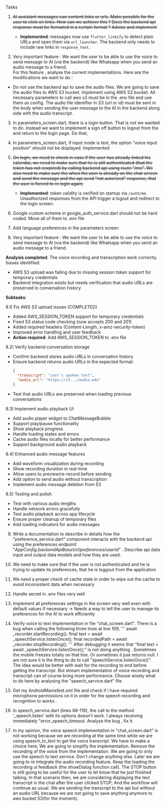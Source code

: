 Tasks

1) ~~AI assistant messages can content links or urls. Make possible for the user to click on links. How can we achieve this  ? Does the backend api response must be formated in a certain format ? Advise and implement~~
   - **Implemented**: messages now use `flutter_linkify` to detect plain URLs and open them via `url_launcher`. The backend only needs to include raw links in `response_text`.

2) Very important feature : We want the user to be able to use the voice to send message to AI (via the backend) like Whatsapp when you send an audio message to a friend.  
For this feature , analyse the current implementations. Here are the modifications we want to do : 
- Do not use the backend api to save the audio files. We are going to save the audio files to AWS S3 bucket. Implement using AWS S3 bucket. All necessary parameters to call aws s3 must be in the .env file and use them as config.
The audio file  identifier in S3 (url or id) must be sent in the body when sending the user message to the AI in the backend along side with the audio transcript. 

3) In parameters_screen.dart, there is a login button. That is not we wanted to do. Instead we want to implement a sign off button to logout from the and return to the login page. Do that;

4) In parameters_screen.dart, if input mode is text, the option "voice input position" should not be displayed. Implemented
5) ~~On login, we need to check in case if the user has already linked his calendar, we need to make sure that he is still authenticated (that the token has not eexpired) by calling backend api using route "/me". We also need to make sure the when the user is already on the chat screen and send the message and the api send "not autorized" response, that the user is forced to re login again;~~
   - **Implemented**: token validity is verified on startup via `/auth/me`. Unauthorized responses from the API trigger a logout and redirect to the login screen.
6) Google custom scheme in google_auth_service.dart should not be hard coded. Move all of them to .env file

7) Add language preferences in the parameters screen

8) Very important feature : We want the user to be able to use the voice to send message to AI (via the backend) like Whatsapp when you send an audio message to a friend.

**Analysis completed**: The voice recording and transcription work correctly. Issues identified:
- AWS S3 upload was failing due to missing session token support for temporary credentials
- Backend integration exists but needs verification that audio URLs are preserved in conversation history

**Subtasks**:

8.1) Fix AWS S3 upload issues (COMPLETED)
   - Added AWS_SESSION_TOKEN support for temporary credentials
   - Fixed S3 status code checking (now accepts 200 and 201)
   - Added required headers (Content-Length, x-amz-security-token)
   - Improved error handling and user feedback
   - **Action required**: Add AWS_SESSION_TOKEN to .env file

8.2) Verify backend conversation storage
   - Confirm backend stores audio URLs in conversation history
   - Ensure backend returns audio URLs in the expected format:
     ```json
     {
       "transcript": "user's spoken text",
       "audio_url": "https://s3.../audio.m4a"
     }
     ```
   - Test that audio URLs are preserved when loading previous conversations

8.3) Implement audio playback UI
   - Add audio player widget to ChatMessageBubble
   - Support play/pause functionality
   - Show playback progress
   - Handle loading states and errors
   - Cache audio files locally for better performance
   - Support background audio playback

8.4) Enhanced audio message features
   - Add waveform visualization during recording
   - Show recording duration in real-time
   - Allow users to preview/re-record before sending
   - Add option to send audio without transcription
   - Implement audio message deletion from S3

8.5) Testing and polish
   - Test with various audio lengths
   - Handle network errors gracefully
   - Test audio playback across app lifecycle
   - Ensure proper cleanup of temporary files
   - Add loading indicators for audio messages  

9) Write a documentation to describe in details how the "preference_service.dart" component interacts with the backend api using the preferences endpoint "${AppConfig.backendApiBaseUrl}/preferences/$userId" . Describe api data input and output data models and how they are used. 

10) We need to make sure that if the user is not authenticated and he is trying to update its preferences, that he is loggout from the application

11) We need a proper check of cache state in order to wipe out the cache to avoid inconsistent data when necessary

12) Handle secret in .env files very well
 
13) Implement all preferences settings in the screen very well even with default values if necessary -> Needs a way to tell the user to manage its preferences for the AI to work efficiently

14) Verify voice to text implementation in file "chat_screen.dart". There is a bug when calling the following three lines  at line 109,
'''
    await _recorder.startRecording();
    final text = await _speechService.listenOnce();
    final recordedPath = await _recorder.stopRecording();
'''
After debugging it seems that "final text = await _speechService.listenOnce();" is not doing anything . Sometimes the mobile freezes totally on that line. Or sometimes it just returns null. I am not sure it is the thing to do to call "speechService.listenOnce()". 
The idea would be better with wait for the recording to end before getting the transcript. But stream implementation of voice recording and transcript can of course bring more performance. Choose wisely what to do here by analysing the "speech_service.dart" file

15) Get my AndroidManisfest.xml file and check if i have required microphone permissions on it in order for the speech recording and recognition to works .

16) In speech_service.dart (lines 88-119), the call to the method '_speech.listen' with its options doesn't work. I always receiving immediately "error_speech_timeout. Analyse the bug , fix it. 

17) In my opinion,   the voice speech implementation in "chat_screen.dart" is not working because we are recording at the same time  while we are using speech_to_text to get the voice transcript.
We have to make a choice here; We are going to simplify the implementation. Remove the recording of the voice from the implementation. We are going to only use the speech to text service. Don't change anything else. Later we are going to re integrate the audio recording feature. 
Keep the loading the recording ui feedback (the showDialog function call). The STOP button is still going to be useful for the user to let know that he just finished talking. In that scenario then, we are considering displaying the text transcript in the chat after the user clicked STOP; And the workflow will 
continue as usual. We are sending the transcript to the api but without an audio URL because we are not going to save anything anymore to aws bucket S3(for the moment).  